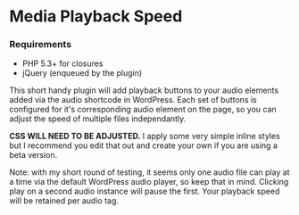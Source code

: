 # Media Playback Speed

### Requirements
- PHP 5.3+ for closures
- jQuery (enqueued by the plugin)

This short handy plugin will add playback buttons to your audio elements added via the audio shortcode in WordPress. Each set of buttons is configured for it's corresponding audio element on the page, so you can adjust the speed of multiple files independantly. 

**CSS WILL NEED TO BE ADJUSTED.** I apply some very simple inline styles but I recommend you edit that out and create your own if you are using a beta version.

Note: with my short round of testing, it seems only one audio file can play at a time via the default WordPress audio player, so keep that in mind. Clicking play on a second audio instance will pause the first. Your playback speed will be retained per audio tag.
